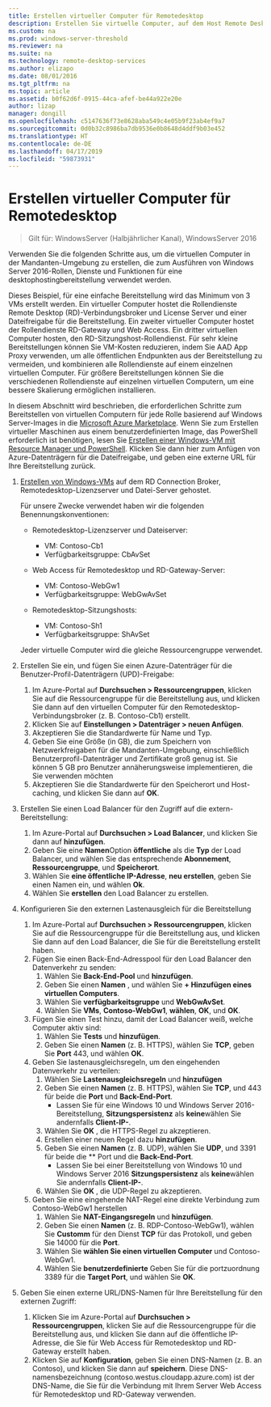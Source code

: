 ```yaml
---
title: Erstellen virtueller Computer für Remotedesktop
description: Erstellen Sie virtuelle Computer, auf dem Host Remote Desktop-Komponenten in der Cloud.
ms.custom: na
ms.prod: windows-server-threshold
ms.reviewer: na
ms.suite: na
ms.technology: remote-desktop-services
ms.author: elizapo
ms.date: 08/01/2016
ms.tgt_pltfrm: na
ms.topic: article
ms.assetid: b0f62d6f-0915-44ca-afef-be44a922e20e
author: lizap
manager: dongill
ms.openlocfilehash: c5147636f73e8628aba549c4e05b9f23ab4ef9a7
ms.sourcegitcommit: 0d0b32c8986ba7db9536e0b8648d4ddf9b03e452
ms.translationtype: HT
ms.contentlocale: de-DE
ms.lasthandoff: 04/17/2019
ms.locfileid: "59873931"
---
```

# <a name="create-virtual-machines-for-remote-desktop"></a>Erstellen virtueller Computer für Remotedesktop

>Gilt für: WindowsServer (Halbjährlicher Kanal), WindowsServer 2016

Verwenden Sie die folgenden Schritte aus, um die virtuellen Computer in der Mandanten-Umgebung zu erstellen, die zum Ausführen von Windows Server 2016-Rollen, Dienste und Funktionen für eine desktophostingbereitstellung verwendet werden.   
  
Dieses Beispiel, für eine einfache Bereitstellung wird das Minimum von 3 VMs erstellt werden. Ein virtueller Computer hostet die Rollendienste Remote Desktop (RD)-Verbindungsbroker und License Server und einer Dateifreigabe für die Bereitstellung. Ein zweiter virtueller Computer hostet der Rollendienste RD-Gateway und Web Access.  Ein dritter virtuellen Computer hosten, den RD-Sitzungshost-Rollendienst. Für sehr kleine Bereitstellungen können Sie VM-Kosten reduzieren, indem Sie AAD App Proxy verwenden, um alle öffentlichen Endpunkten aus der Bereitstellung zu vermeiden, und kombinieren alle Rollendienste auf einem einzelnen virtuellen Computer. Für größere Bereitstellungen können Sie die verschiedenen Rollendienste auf einzelnen virtuellen Computern, um eine bessere Skalierung ermöglichen installieren.  
  
In diesem Abschnitt wird beschrieben, die erforderlichen Schritte zum Bereitstellen von virtuellen Computern für jede Rolle basierend auf Windows Server-Images in die [Microsoft Azure Marketplace](https://azure.microsoft.com/marketplace/). Wenn Sie zum Erstellen virtueller Maschinen aus einem benutzerdefinierten Image, das PowerShell erforderlich ist benötigen, lesen Sie [Erstellen einer Windows-VM mit Resource Manager und PowerShell](https://azure.microsoft.com/documentation/articles/virtual-machines-windows-ps-create/). Klicken Sie dann hier zum Anfügen von Azure-Datenträgern für die Dateifreigabe, und geben eine externe URL für Ihre Bereitstellung zurück.  
  
1.  [Erstellen von Windows-VMs](https://azure.microsoft.com/documentation/articles/virtual-machines-windows-hero-tutorial/) auf dem RD Connection Broker, Remotedesktop-Lizenzserver und Datei-Server gehostet.  
  
    Für unsere Zwecke verwendet haben wir die folgenden Benennungskonventionen:  
    - Remotedesktop-Lizenzserver und Dateiserver:   
        - VM: Contoso-Cb1  
        - Verfügbarkeitsgruppe: CbAvSet    
    - Web Access für Remotedesktop und RD-Gateway-Server:   
        - VM: Contoso-WebGw1  
        - Verfügbarkeitsgruppe: WebGwAvSet  
          
    - Remotedesktop-Sitzungshosts:   
        - VM: Contoso-Sh1  
        - Verfügbarkeitsgruppe: ShAvSet  
          
    Jeder virtuelle Computer wird die gleiche Ressourcengruppe verwendet.  
2.  Erstellen Sie ein, und fügen Sie einen Azure-Datenträger für die Benutzer-Profil-Datenträgern (UPD)-Freigabe:  
    1.  Im Azure-Portal auf **Durchsuchen > Ressourcengruppen**, klicken Sie auf die Ressourcengruppe für die Bereitstellung aus, und klicken Sie dann auf den virtuellen Computer für den Remotedesktop-Verbindungsbroker (z. B. Contoso-Cb1) erstellt.  
    2.  Klicken Sie auf **Einstellungen > Datenträger > neuen Anfügen**.  
    3.  Akzeptieren Sie die Standardwerte für Name und Typ.  
    4.  Geben Sie eine Größe (in GB), die zum Speichern von Netzwerkfreigaben für die Mandanten-Umgebung, einschließlich Benutzerprofil-Datenträger und Zertifikate groß genug ist. Sie können 5 GB pro Benutzer annäherungsweise implementieren, die Sie verwenden möchten  
    5.  Akzeptieren Sie die Standardwerte für den Speicherort und Host-caching, und klicken Sie dann auf **OK**.  
3.  Erstellen Sie einen Load Balancer für den Zugriff auf die extern-Bereitstellung:
    1. Im Azure-Portal auf **Durchsuchen > Load Balancer**, und klicken Sie dann auf **hinzufügen**.
    2. Geben Sie eine **Namen**Option **öffentliche** als die **Typ** der Load Balancer, und wählen Sie das entsprechende **Abonnement**,  **Ressourcengruppe**, und **Speicherort**.
    3. Wählen Sie **eine öffentliche IP-Adresse**, **neu erstellen**, geben Sie einen Namen ein, und wählen **Ok**.
    4. Wählen Sie **erstellen** den Load Balancer zu erstellen.
4.  Konfigurieren Sie den externen Lastenausgleich für die Bereitstellung
    1. Im Azure-Portal auf **Durchsuchen > Ressourcengruppen**, klicken Sie auf die Ressourcengruppe für die Bereitstellung aus, und klicken Sie dann auf den Load Balancer, die Sie für die Bereitstellung erstellt haben.
    2. Fügen Sie einen Back-End-Adresspool für den Load Balancer den Datenverkehr zu senden:
        1. Wählen Sie **Back-End-Pool** und **hinzufügen**.
        2. Geben Sie einen **Namen** , und wählen Sie  **\+ Hinzufügen eines virtuellen Computers**.
        3. Wählen Sie **verfügbarkeitsgruppe** und **WebGwAvSet**.
        4. Wählen Sie **VMs**, **Contoso-WebGw1**, **wählen**, **OK**, und **OK**.
    3. Fügen Sie einen Test hinzu, damit der Load Balancer weiß, welche Computer aktiv sind:
        1. Wählen Sie **Tests** und **hinzufügen**.
        2. Geben Sie einen **Namen** (z. B. HTTPS), wählen Sie **TCP**, geben Sie **Port** 443, und wählen **OK**.
    4. Geben Sie lastenausgleichsregeln, um den eingehenden Datenverkehr zu verteilen:
        1. Wählen Sie **Lastenausgleichsregeln** und **hinzufügen**
        2. Geben Sie einen **Namen** (z. B. HTTPS), wählen Sie **TCP**, und 443 für beide die **Port** und **Back-End-Port**.
            - Lassen Sie für eine Windows 10 und Windows Server 2016-Bereitstellung, **Sitzungspersistenz** als **keine**wählen Sie andernfalls **Client-IP-**.
        3. Wählen Sie **OK** , die HTTPS-Regel zu akzeptieren.
        4. Erstellen einer neuen Regel dazu **hinzufügen**.
        5. Geben Sie einen **Namen** (z. B. UDP), wählen Sie **UDP**, und 3391 für beide die ** Port und die **Back-End-Port**.
            - Lassen Sie bei einer Bereitstellung von Windows 10 und Windows Server 2016 **Sitzungspersistenz** als **keine**wählen Sie andernfalls **Client-IP-**.
        6. Wählen Sie **OK** , die UDP-Regel zu akzeptieren.
    5. Geben Sie eine eingehende NAT-Regel eine direkte Verbindung zum Contoso-WebGw1 herstellen
        1. Wählen Sie **NAT-Eingangsregeln** und **hinzufügen**.
        2. Geben Sie einen **Namen** (z. B. RDP-Contoso-WebGw1), wählen Sie **Customm** für den Dienst **TCP** für das Protokoll, und geben Sie 14000 für die **Port**.
        3. Wählen Sie **wählen Sie einen virtuellen Computer** und Contoso-WebGw1.
        4. Wählen Sie **benutzerdefinierte** Geben Sie für die portzuordnung 3389 für die **Target Port**, und wählen Sie **OK**.
5.  Geben Sie einen externe URL/DNS-Namen für Ihre Bereitstellung für den externen Zugriff:  
    1.  Klicken Sie im Azure-Portal auf **Durchsuchen > Ressourcengruppen**, klicken Sie auf die Ressourcengruppe für die Bereitstellung aus, und klicken Sie dann auf die öffentliche IP-Adresse, die Sie für Web Access für Remotedesktop und RD-Gateway erstellt haben.  
    2.  Klicken Sie auf **Konfiguration**, geben Sie einen DNS-Namen (z. B. an Contoso), und klicken Sie dann auf **speichern**. Diese DNS-namensbezeichnung (contoso.westus.cloudapp.azure.com) ist der DNS-Name, die Sie für die Verbindung mit Ihrem Server Web Access für Remotedesktop und RD-Gateway verwenden.  


